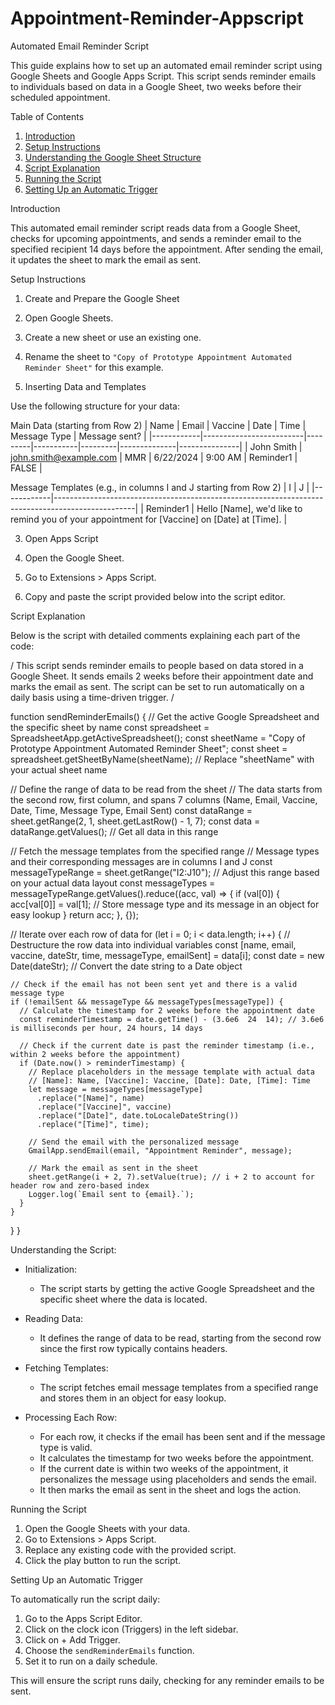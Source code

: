 # Appointment-Reminder-Appscript
 Automated Email Reminder Script

This guide explains how to set up an automated email reminder script using Google Sheets and Google Apps Script. This script sends reminder emails to individuals based on data in a Google Sheet, two weeks before their scheduled appointment.

 Table of Contents
1. [Introduction](introduction)
2. [Setup Instructions](setup-instructions)
3. [Understanding the Google Sheet Structure](understanding-the-google-sheet-structure)
4. [Script Explanation](script-explanation)
5. [Running the Script](running-the-script)
6. [Setting Up an Automatic Trigger](setting-up-an-automatic-trigger)

 Introduction

This automated email reminder script reads data from a Google Sheet, checks for upcoming appointments, and sends a reminder email to the specified recipient 14 days before the appointment. After sending the email, it updates the sheet to mark the email as sent.

 Setup Instructions

 1. Create and Prepare the Google Sheet

1. Open Google Sheets.
2. Create a new sheet or use an existing one.
3. Rename the sheet to `"Copy of Prototype Appointment Automated Reminder Sheet"` for this example.

 2. Inserting Data and Templates

Use the following structure for your data:

 Main Data (starting from Row 2)
| Name       | Email                   | Vaccine | Date      | Time    | Message Type | Message sent? |
|------------|-------------------------|---------|-----------|---------|--------------|---------------|
| John Smith | john.smith@example.com  | MMR     | 6/22/2024 | 9:00 AM | Reminder1    | FALSE         |

 Message Templates (e.g., in columns I and J starting from Row 2)
|  I         | J                                                                                                |
|------------|--------------------------------------------------------------------------------------------------|
| Reminder1  | Hello [Name], we'd like to remind you of your appointment for [Vaccine] on [Date] at [Time].     |

 3. Open Apps Script

1. Open the Google Sheet.
2. Go to Extensions > Apps Script.
3. Copy and paste the script provided below into the script editor.

 Script Explanation

Below is the script with detailed comments explaining each part of the code:

/
  This script sends reminder emails to people based on data stored in a Google Sheet.
  It sends emails 2 weeks before their appointment date and marks the email as sent.
  The script can be set to run automatically on a daily basis using a time-driven trigger.
 /

function sendReminderEmails() {
  // Get the active Google Spreadsheet and the specific sheet by name
  const spreadsheet = SpreadsheetApp.getActiveSpreadsheet();
  const sheetName = "Copy of Prototype Appointment Automated Reminder Sheet";
  const sheet = spreadsheet.getSheetByName(sheetName); // Replace "sheetName" with your actual sheet name

  // Define the range of data to be read from the sheet
  // The data starts from the second row, first column, and spans 7 columns (Name, Email, Vaccine, Date, Time, Message Type, Email Sent)
  const dataRange = sheet.getRange(2, 1, sheet.getLastRow() - 1, 7);
  const data = dataRange.getValues(); // Get all data in this range

  // Fetch the message templates from the specified range
  // Message types and their corresponding messages are in columns I and J
  const messageTypeRange = sheet.getRange("I2:J10"); // Adjust this range based on your actual data layout
  const messageTypes = messageTypeRange.getValues().reduce((acc, val) => {
    if (val[0]) {
      acc[val[0]] = val[1]; // Store message type and its message in an object for easy lookup
    }
    return acc;
  }, {});

  // Iterate over each row of data
  for (let i = 0; i < data.length; i++) {
    // Destructure the row data into individual variables
    const [name, email, vaccine, dateStr, time, messageType, emailSent] = data[i];
    const date = new Date(dateStr); // Convert the date string to a Date object

    // Check if the email has not been sent yet and there is a valid message type
    if (!emailSent && messageType && messageTypes[messageType]) {
      // Calculate the timestamp for 2 weeks before the appointment date
      const reminderTimestamp = date.getTime() - (3.6e6  24  14); // 3.6e6 is milliseconds per hour, 24 hours, 14 days

      // Check if the current date is past the reminder timestamp (i.e., within 2 weeks before the appointment)
      if (Date.now() > reminderTimestamp) {
        // Replace placeholders in the message template with actual data
        // [Name]: Name, [Vaccine]: Vaccine, [Date]: Date, [Time]: Time
        let message = messageTypes[messageType]
          .replace("[Name]", name)
          .replace("[Vaccine]", vaccine)
          .replace("[Date]", date.toLocaleDateString())
          .replace("[Time]", time);

        // Send the email with the personalized message
        GmailApp.sendEmail(email, "Appointment Reminder", message);

        // Mark the email as sent in the sheet
        sheet.getRange(i + 2, 7).setValue(true); // i + 2 to account for header row and zero-based index
        Logger.log(`Email sent to {email}.`);
      }
    }
  }
}

 Understanding the Script:

- Initialization:
  - The script starts by getting the active Google Spreadsheet and the specific sheet where the data is located.

- Reading Data:
  - It defines the range of data to be read, starting from the second row since the first row typically contains headers.

- Fetching Templates:
  - The script fetches email message templates from a specified range and stores them in an object for easy lookup.

- Processing Each Row:
  - For each row, it checks if the email has been sent and if the message type is valid. 
  - It calculates the timestamp for two weeks before the appointment.
  - If the current date is within two weeks of the appointment, it personalizes the message using placeholders and sends the email.
  - It then marks the email as sent in the sheet and logs the action.

 Running the Script

1. Open the Google Sheets with your data.
2. Go to Extensions > Apps Script.
3. Replace any existing code with the provided script.
4. Click the play button to run the script.

 Setting Up an Automatic Trigger

To automatically run the script daily:

1. Go to the Apps Script Editor.
2. Click on the clock icon (Triggers) in the left sidebar.
3. Click on + Add Trigger.
4. Choose the `sendReminderEmails` function.
5. Set it to run on a daily schedule.

This will ensure the script runs daily, checking for any reminder emails to be sent.

